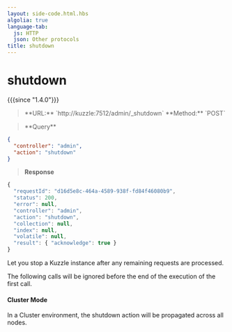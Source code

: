 ```yaml
---
layout: side-code.html.hbs
algolia: true
language-tab:
  js: HTTP
  json: Other protocols
title: shutdown
---
```


# shutdown

{{{since "1.4.0"}}}


<blockquote class="js">
<p>
**URL:** `http://kuzzle:7512/admin/_shutdown`  
**Method:** `POST`
</p>
</blockquote>

<blockquote class="json">
<p>
**Query**
</p>
</blockquote>


```json
{
  "controller": "admin",
  "action": "shutdown"
}
```

>**Response**

```javascript
{
  "requestId": "d16d5e8c-464a-4589-938f-fd84f46080b9",
  "status": 200,
  "error": null,
  "controller": "admin",
  "action": "shutdown",
  "collection": null,
  "index": null,
  "volatile": null,
  "result": { "acknowledge": true }
}
```

Let you stop a Kuzzle instance after any remaining requests are processed.

The following calls will be ignored before the end of the execution of the first call.  

#### Cluster Mode

In a Cluster environment, the shutdown action will be propagated across all nodes.
